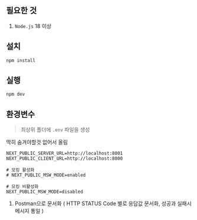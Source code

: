 ## 필요한 것
1. `Node.js` 18 이상

## 설치

```bash
npm install
```

## 실행

```bash
npm dev
```

## 환경변수
> 최상위 폴더에 `.env` 파일을 생성

딱히 숨겨야할것 없어서 올림

```env
NEXT_PUBLIC_SERVER_URL=http://localhost:8001
NEXT_PUBLIC_CLIENT_URL=http://localhost:8000

# 모킹 활성화
# NEXT_PUBLIC_MSW_MODE=enabled

# 모킹 비활성화
NEXT_PUBLIC_MSW_MODE=disabled
```


1. Postman으로 문서화
( HTTP STATUS Code 별로 응답값 문서화, 성공과 실패시 메시지 통일  )
